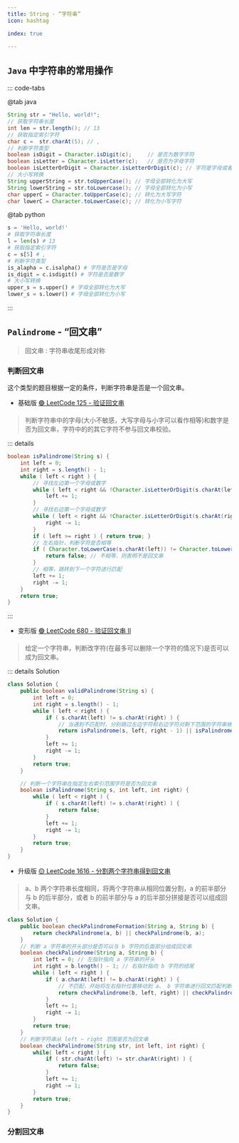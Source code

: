 ```yaml
---
title: String - “字符串”
icon: hashtag

index: true

---
```


<!-- more -->

## `Java` 中字符串的常用操作

::: code-tabs

@tab java
```java
String str = "Hello, world!";
// 获取字符串长度
int len = str.length(); // 13
// 获取指定索引字符
char c =  str.charAt(5); // ,
// 判断字符类型
boolean isDigit = Character.isDigit(c);     // 是否为数字字符
boolean isLetter = Character.isLetter(c);   // 是否为字母字符
boolean isLetterOrDigit = Character.isLetterOrDigit(c); // 字符是字母或者数字
// 大小写转换
String upperString = str.toUpperCase(); // 字母全部转化为大写
String lowerString = str.toLowercase(); // 字母全部转化为小写
char upperC = Character.toUpperCase(c); // 转化为大写字符
char lowerC = Character.toLowerCase(c); // 转化为小写字符
```

@tab python
```py
s = 'Hello, world!'
# 获取字符串长度
l = len(s) # 13
# 获取指定索引字符
c = s[5] # ,
# 判断字符类型
is_alapha = c.isalpha() # 字符是否是字母
is_digit = c.isdigit() # 字符是否是数字
# 大小写转换
upper_s = s.upper() # 字母全部转化为大写
lower_s = s.lower() # 字母全部转化为小写
```

:::

## `Palindrome` - “回文串”

> 回文串 : 字符串收尾形成对称

### 判断回文串

  这个类型的题目根据一定的条件，判断字符串是否是一个回文串。

- 基础版 [🟢 LeetCode 125 - 验证回文串](https://leetcode.cn/problems/valid-palindrome)
 > 判断字符串中的字母(大小不敏感，大写字母与小字可以看作相等)和数字是否为回文串，字符中的的其它字符不参与回文串校验。

::: details

```java
boolean isPalindrome(String s) {
    int left = 0;
    int right = s.length() - 1;
    while ( left < right ) {
        // 寻找左边第一个字母或数字
        while ( left < right && !Character.isLetterOrDigit(s.charAt(left)) ) {
            left += 1;
        }
        // 寻找右边第一个字母或数字
        while ( left < right && !Character.isLetterOrDigit(s.charAt(right)) ) {
            right -= 1;
        }
        if ( left >= right ) { return true; }
        // 左右指针，判断字符是否相等
        if ( Character.toLowerCase(s.charAt(left)) != Character.toLowerCase(s.charAt(right)) ) {
            return false; // 不相等，则表明不是回文串
        } 
        // 相等，跳转到下一个字符进行匹配
        left += 1;
        right -= 1;
    }
    return true;
}
```

:::

- 变形版 [🟢 LeetCode 680 - 验证回文串 II](https://leetcode.cn/problems/valid-palindrome-ii)
> 给定一个字符串，判断改字符(在最多可以删除一个字符的情况下)是否可以成为回文串。

::: details Solution

```java
class Solution {
    public boolean validPalindrome(String s) {
        int left = 0;
        int right = s.length() - 1;
        while ( left < right ) {
            if ( s.charAt(left) != s.charAt(right) ) {
                // 当遇到不匹配时，分别跳过左边字符和右边字符对剩下范围的字符串继续判断是否为回文串
                return isPalindrome(s, left, right - 1) || isPalindrome(s, left + 1, right);
            }
            left += 1;
            right -= 1;
        }
        return true;
    }

    // 判断一个字符串在指定左右索引范围字符是否为回文串
    boolean isPalindrome(String s, int left, int right) {
        while ( left < right ) {
            if ( s.charAt(left) != s.charAt(right) ) {
                return false;
            }
            left += 1;
            right -= 1;
        }
        return true;
    }
}
```

- 升级版 [🟡 LeetCode 1616 - 分割两个字符串得到回文串](https://leetcode.cn/problems/split-two-strings-to-make-palindrome)
> a、b 两个字符串长度相同，将两个字符串从相同位置分割，a 的前半部分与 b 的后半部分，或者 b 的前半部分与 a 的后半部分拼接是否可以组成回文串。

```java
class Solution {
    public boolean checkPalindromeFormation(String a, String b) {
        return checkPalindrome(a, b) || checkPalindrome(b, a);
    }
    // 判断 a 字符串的开头部分是否可以与 b 字符的后面部分组成回文串
    boolean checkPalindrome(String a, String b) {
        int left = 0; // 左指针指向 a 字符串的开头
        int right = b.length() - 1; // 右指针指向 b 字符的结尾
        while ( left < right ) {
            if ( a.charAt(left) != b.charAt(right) ) {
                // 不匹配，开始将左右指针位置移动到 a、 b 字符串进行回文匹配判断
                return checkPalindrome(b, left, right) || checkPalindrome(a, left, right);
            }
            left += 1;
            right -= 1;
        }
        return true;
    }
    // 判断字符串从 left ~ right 范围是否为回文串
    boolean checkPalindrome(String str, int left, int right) {
        while( left < right ) {
            if ( str.charAt(left) != str.charAt(right) ) {
                return false;
            }
            left += 1;
            right -= 1;
        }
        return true;
    } 
}
```

### 分割回文串

